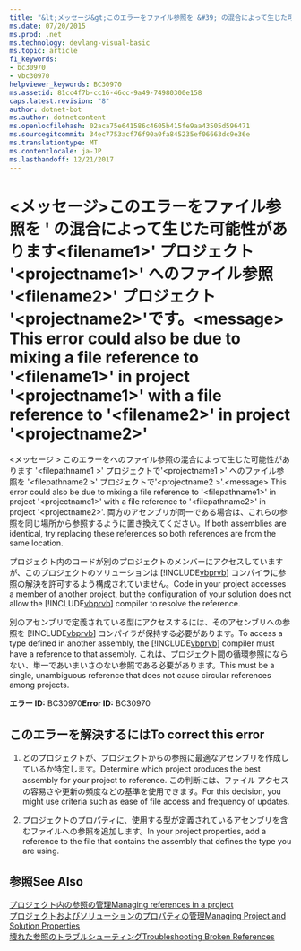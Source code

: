 ```yaml
---
title: "&lt;メッセージ&gt;このエラーをファイル参照を &#39; の混合によって生じた可能性があります&lt;filename1&gt;&#39; プロジェクト &#39;&lt;projectname1&gt;&#39; へのファイル参照 &#39;&lt;filename2&gt;&#39; プロジェクト &#39;&lt;projectname2&gt;&#39;です。"
ms.date: 07/20/2015
ms.prod: .net
ms.technology: devlang-visual-basic
ms.topic: article
f1_keywords:
- bc30970
- vbc30970
helpviewer_keywords: BC30970
ms.assetid: 81cc4f7b-cc16-46cc-9a49-74980300e158
caps.latest.revision: "8"
author: dotnet-bot
ms.author: dotnetcontent
ms.openlocfilehash: 02aca75e641586c4605b415fe9aa43505d596471
ms.sourcegitcommit: 34ec7753acf76f90a0fa845235ef06663dc9e36e
ms.translationtype: MT
ms.contentlocale: ja-JP
ms.lasthandoff: 12/21/2017
---
```

# <a name="ltmessagegt-this-error-could-also-be-due-to-mixing-a-file-reference-to-39ltfilename1gt39-in-project-39ltprojectname1gt39-with-a-file-reference-to-39ltfilename2gt39-in-project-39ltprojectname2gt39"></a><span data-ttu-id="a1771-102">&lt;メッセージ&gt;このエラーをファイル参照を &#39; の混合によって生じた可能性があります&lt;filename1&gt;&#39; プロジェクト &#39;&lt;projectname1&gt;&#39; へのファイル参照 &#39;&lt;filename2&gt;&#39; プロジェクト &#39;&lt;projectname2&gt;&#39;です。</span><span class="sxs-lookup"><span data-stu-id="a1771-102">&lt;message&gt; This error could also be due to mixing a file reference to &#39;&lt;filename1&gt;&#39; in project &#39;&lt;projectname1&gt;&#39; with a file reference to &#39;&lt;filename2&gt;&#39; in project &#39;&lt;projectname2&gt;&#39;</span></span>
<span data-ttu-id="a1771-103">\<メッセージ > このエラーをへのファイル参照の混合によって生じた可能性があります '\<filepathname1 >' プロジェクトで'\<projectname1 >' へのファイル参照を '\<filepathname2 >' プロジェクトで'\<projectname2 >'.</span><span class="sxs-lookup"><span data-stu-id="a1771-103">\<message> This error could also be due to mixing a file reference to '\<filepathname1>' in project '\<projectname1>' with a file reference to '\<filepathname2>' in project '\<projectname2>'.</span></span>  <span data-ttu-id="a1771-104">両方のアセンブリが同一である場合は、これらの参照を同じ場所から参照するように置き換えてください。</span><span class="sxs-lookup"><span data-stu-id="a1771-104">If both assemblies are identical, try replacing these references so both references are from the same location.</span></span>  
  
 <span data-ttu-id="a1771-105">プロジェクト内のコードが別のプロジェクトのメンバーにアクセスしていますが、このプロジェクトのソリューションは [!INCLUDE[vbprvb](~/includes/vbprvb-md.md)] コンパイラに参照の解決を許可するよう構成されていません。</span><span class="sxs-lookup"><span data-stu-id="a1771-105">Code in your project accesses a member of another project, but the configuration of your solution does not allow the [!INCLUDE[vbprvb](~/includes/vbprvb-md.md)] compiler to resolve the reference.</span></span>  
  
 <span data-ttu-id="a1771-106">別のアセンブリで定義されている型にアクセスするには、そのアセンブリへの参照を [!INCLUDE[vbprvb](~/includes/vbprvb-md.md)] コンパイラが保持する必要があります。</span><span class="sxs-lookup"><span data-stu-id="a1771-106">To access a type defined in another assembly, the [!INCLUDE[vbprvb](~/includes/vbprvb-md.md)] compiler must have a reference to that assembly.</span></span> <span data-ttu-id="a1771-107">これは、プロジェクト間の循環参照にならない、単一であいまいさのない参照である必要があります。</span><span class="sxs-lookup"><span data-stu-id="a1771-107">This must be a single, unambiguous reference that does not cause circular references among projects.</span></span>  
  
 <span data-ttu-id="a1771-108">**エラー ID:** BC30970</span><span class="sxs-lookup"><span data-stu-id="a1771-108">**Error ID:** BC30970</span></span>  
  
## <a name="to-correct-this-error"></a><span data-ttu-id="a1771-109">このエラーを解決するには</span><span class="sxs-lookup"><span data-stu-id="a1771-109">To correct this error</span></span>  
  
1.  <span data-ttu-id="a1771-110">どのプロジェクトが、プロジェクトからの参照に最適なアセンブリを作成しているか特定します。</span><span class="sxs-lookup"><span data-stu-id="a1771-110">Determine which project produces the best assembly for your project to reference.</span></span> <span data-ttu-id="a1771-111">この判断には、ファイル アクセスの容易さや更新の頻度などの基準を使用できます。</span><span class="sxs-lookup"><span data-stu-id="a1771-111">For this decision, you might use criteria such as ease of file access and frequency of updates.</span></span>  
  
2.  <span data-ttu-id="a1771-112">プロジェクトのプロパティに、使用する型が定義されているアセンブリを含むファイルへの参照を追加します。</span><span class="sxs-lookup"><span data-stu-id="a1771-112">In your project properties, add a reference to the file that contains the assembly that defines the type you are using.</span></span>  
  
## <a name="see-also"></a><span data-ttu-id="a1771-113">参照</span><span class="sxs-lookup"><span data-stu-id="a1771-113">See Also</span></span>  
 [<span data-ttu-id="a1771-114">プロジェクト内の参照の管理</span><span class="sxs-lookup"><span data-stu-id="a1771-114">Managing references in a project</span></span>](/visualstudio/ide/managing-references-in-a-project)  
 [<span data-ttu-id="a1771-115">プロジェクトおよびソリューションのプロパティの管理</span><span class="sxs-lookup"><span data-stu-id="a1771-115">Managing Project and Solution Properties</span></span>](/visualstudio/ide/managing-project-and-solution-properties)  
 [<span data-ttu-id="a1771-116">壊れた参照のトラブルシューティング</span><span class="sxs-lookup"><span data-stu-id="a1771-116">Troubleshooting Broken References</span></span>](/visualstudio/ide/troubleshooting-broken-references)

